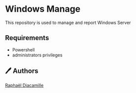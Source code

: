 # Windows Manage

This repository is used to manage and report Windows Server

## Requirements

* Powershell
* administrators privileges

## 🖊 Authors

[Raphaël Diacamille](https://github.com/rdia9)
